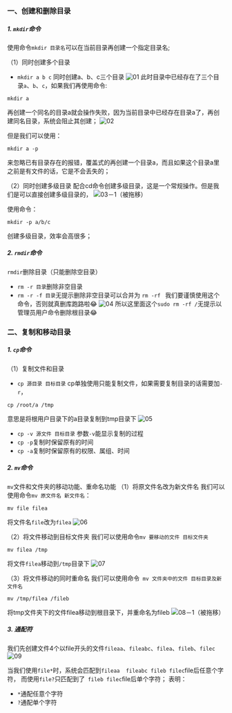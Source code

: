 ### 一、创建和删除目录
##### 1. `mkdir`命令
使用命令`mkdir 目录名`可以在当前目录再创建一个指定目录名;

（1）同时创建多个目录
* `mkdir a b c` 同时创建a、b、c三个目录
![01](localpicbed/04_目录操作.assets/01.gif)
此时目录中已经存在了三个目录`a`、`b`、`c`，如果我们再使用命令:
```
mkdir a
```
再创建一个同名的目录a就会操作失败，因为当前目录中已经存在目录a了，再创建同名目录，系统会阻止其创建；
![02](localpicbed/04_目录操作.assets/02.gif)

但是我们可以使用：
```
mkdir a -p
```
来忽略已有目录存在的报错，覆盖式的再创建一个目录a，而且如果这个目录a里之前是有文件的话，它是不会丢失的；

（2）同时创建多级目录
配合cd命令创建多级目录，这是一个常规操作。但是我们是可以直接创建多级目录的，
![03－1（被拖移）](localpicbed/04_目录操作.assets/03－1（被拖移）.tiff)

使用命令：

```
mkdir -p a/b/c
```
创建多级目录，效率会高很多；

##### 2. `rmdir`命令
`rmdir`删除目录（只能删除空目录）
* `rm -r 目录`删除非空目录
* `rm -r -f 目录`无提示删除非空目录可以合并为 `rm -rf `
我们要谨慎使用这个命令，否则就真删库跑路啦😂
![04](localpicbed/04_目录操作.assets/04.gif)
所以这里面这个`sudo rm -rf /`无提示以管理员用户命令删除根目录😂

### 二、复制和移动目录
##### 1. `cp`命令

（1）复制文件和目录
* `cp 源目录 目标目录` cp单独使用只能复制文件，如果需要复制目录的话需要加`-r`，
```
cp /root/a /tmp
```
意思是将根用户目录下的a目录复制到tmp目录下
![05](localpicbed/04_目录操作.assets/05.gif)

*  `cp -v 源文件 目标目录` 参数`-v`能显示复制的过程
* `cp -p`复制时保留原有的时间
* `cp -a`复制时保留原有的权限、属组、时间

##### 2. `mv`命令
`mv`文件和文件夹的移动功能、重命名功能
（1）将原文件名改为新文件名
我们可以使用命令`mv 原文件名 新文件名`：
```
mv file filea
```
将文件名`file`改为`filea`
![06](localpicbed/04_目录操作.assets/06.gif)

（2）将文件移动到目标文件夹
我们可以使用命令`mv 要移动的文件 目标文件夹` 
```
mv filea /tmp
```
将文件`filea`移动到`/tmp`目录下
![07](localpicbed/04_目录操作.assets/07.gif)

（3）将文件移动的同时重命名
我们可以使用命令` mv 文件夹中的文件 目标目录及新文件名`
```
mv /tmp/filea /fileb
```
将tmp文件夹下的文件filea移动到根目录下，并重命名为fileb
![08－1（被拖移）](localpicbed/04_目录操作.assets/08－1（被拖移）.tiff)

##### 3. 通配符

我们先创建文件4个以file开头的文件`fileaa`、`fileabc`、`filea`、`fileb`、`filec`
![09](localpicbed/04_目录操作.assets/09.gif)

当我们使用`file*`时，系统会匹配到`fileaa  fileabc fileb filec`file后任意个字符，
而使用`file?`只匹配到了` fileb filec`file后单个字符；
表明：
*  `*`通配任意个字符
* `?`通配单个字符